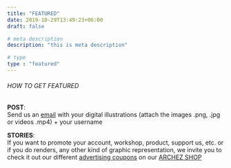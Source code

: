 ```yaml
---
title: "FEATURED"
date: 2019-10-29T13:49:23+06:00
draft: false

# meta description
description: "this is meta description"

# type
type : "featured"
---
```


###### HOW TO GET FEATURED
**POST**:  
Send us an [email](mailto:featured@archezinternational.com?subject=featured%20request) with your digital illustrations (attach the images .png, .jpg or videos .mp4) + your username
  
**STORIES**:  
If you want to promote your account, workshop, product, support us, etc. or if you do renders, any other kind of graphic representation, we invite you to check it out our different [advertising coupons](/categories/coupon/) on our [ARCHEZ SHOP](/shop)

